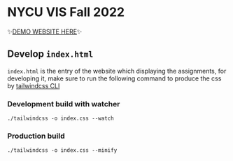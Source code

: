 # NYCU VIS Fall 2022

✨[DEMO WEBSITE HERE](https://uier.github.io/NYCU_VIS_Fall_2022/)✨

## Develop `index.html`

`index.html` is the entry of the website which displaying the assignments, for developing it, make sure to run the following command to produce the css by [tailwindcss CLI](https://tailwindcss.com/blog/standalone-cli)

### Development build with watcher
```
./tailwindcss -o index.css --watch
```
### Production build
```
./tailwindcss -o index.css --minify
```